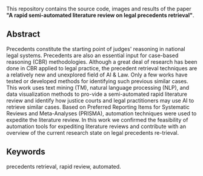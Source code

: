 This repository contains the source code, images and results of the paper **"A rapid semi-automated literature review on legal precedents retrieval"**.

## Abstract

Precedents constitute the starting point of judges' reasoning in national legal systems. Precedents are also an essential input for case-based reasoning (CBR) methodologies. Although a great deal of research has been done in CBR applied to legal practice, the precedent retrieval techniques are a relatively new and unexplored field of AI & Law. Only a few works have tested or developed methods for identifying such previous similar cases. This work uses text mining (TM), natural language processing (NLP), and data visualization methods to pro-vide a semi-automated rapid literature review and identify how justice courts and legal practitioners may use AI to retrieve similar cases. Based on Preferred Reporting Items for Systematic Reviews and Meta-Analyses (PRISMA), automation techniques were used to expedite the literature review. In this work we confirmed the feasibility of automation tools for expediting literature reviews and contribute with an overview of the current research state on legal precedents re-trieval.

## Keywords
precedents retrieval, rapid review, automated.
